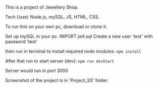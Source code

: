 This is a project of Jewellery Shop.

Tech Used: Node.js, mySQL, JS, HTML, CSS.

To run this on your own pc,
download or clone it.

Set up mySQL in your pc.
IMPORT jwll.sql
Create a new user 'test' with password 'test'

then run in terminal to install required node modules:
`
npm install
`

After that run to start server (dev):
`
npm run devStart
`

Server would run in port 3000

Screenshot of the project is in 'Project_SS' folder.
